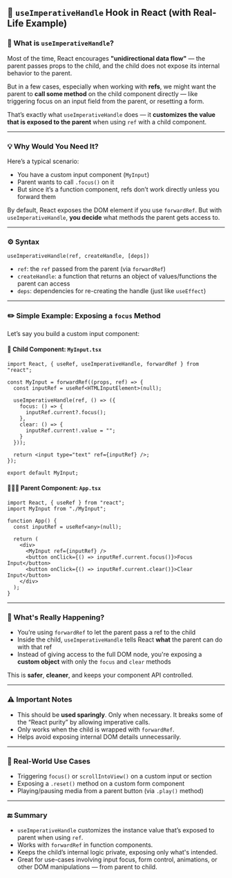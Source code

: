 
## 🔧 `useImperativeHandle` Hook in React (with Real-Life Example)

### 🚩 What is `useImperativeHandle`?

Most of the time, React encourages **"unidirectional data flow"** — the parent passes props to the child, and the child does not expose its internal behavior to the parent.

But in a few cases, especially when working with **refs**, we might want the parent to **call some method** on the child component directly — like triggering focus on an input field from the parent, or resetting a form.

That’s exactly what `useImperativeHandle` does — it **customizes the value that is exposed to the parent** when using `ref` with a child component.

---

### 💡 Why Would You Need It?

Here’s a typical scenario:

* You have a custom input component (`MyInput`)
* Parent wants to call `.focus()` on it
* But since it’s a function component, refs don’t work directly unless you forward them

By default, React exposes the DOM element if you use `forwardRef`. But with `useImperativeHandle`, **you decide** what methods the parent gets access to.

---

### ⚙️ Syntax

```tsx
useImperativeHandle(ref, createHandle, [deps])
```

* `ref`: the `ref` passed from the parent (via `forwardRef`)
* `createHandle`: a function that returns an object of values/functions the parent can access
* `deps`: dependencies for re-creating the handle (just like `useEffect`)

---

### ✏️ Simple Example: Exposing a `focus` Method

Let’s say you build a custom input component:

#### 👶 Child Component: `MyInput.tsx`

```tsx
import React, { useRef, useImperativeHandle, forwardRef } from "react";

const MyInput = forwardRef((props, ref) => {
  const inputRef = useRef<HTMLInputElement>(null);

  useImperativeHandle(ref, () => ({
    focus: () => {
      inputRef.current?.focus();
    },
    clear: () => {
      inputRef.current!.value = "";
    }
  }));

  return <input type="text" ref={inputRef} />;
});

export default MyInput;
```

#### 👨‍👩‍👦 Parent Component: `App.tsx`

```tsx
import React, { useRef } from "react";
import MyInput from "./MyInput";

function App() {
  const inputRef = useRef<any>(null);

  return (
    <div>
      <MyInput ref={inputRef} />
      <button onClick={() => inputRef.current.focus()}>Focus Input</button>
      <button onClick={() => inputRef.current.clear()}>Clear Input</button>
    </div>
  );
}
```

---

### 🧠 What's Really Happening?

* You’re using `forwardRef` to let the parent pass a ref to the child
* Inside the child, `useImperativeHandle` tells React **what** the parent can do with that ref
* Instead of giving access to the full DOM node, you're exposing a **custom object** with only the `focus` and `clear` methods

This is **safer**, **cleaner**, and keeps your component API controlled.

---

### ⚠️ Important Notes

* This should be **used sparingly**. Only when necessary. It breaks some of the “React purity” by allowing imperative calls.
* Only works when the child is wrapped with `forwardRef`.
* Helps avoid exposing internal DOM details unnecessarily.

---

### 🧩 Real-World Use Cases

* Triggering `focus()` or `scrollIntoView()` on a custom input or section
* Exposing a `.reset()` method on a custom form component
* Playing/pausing media from a parent button (via `.play()` method)

---

### 🔚 Summary

* `useImperativeHandle` customizes the instance value that’s exposed to parent when using `ref`.
* Works with `forwardRef` in function components.
* Keeps the child’s internal logic private, exposing only what's intended.
* Great for use-cases involving input focus, form control, animations, or other DOM manipulations — from parent to child.

